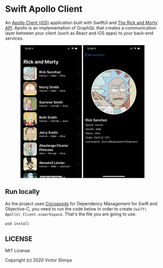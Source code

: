 # Swift Apollo Client

An [Apollo Client (iOS)](https://www.apollographql.com/docs/ios/) application built with SwiftUI and [The Rick and Morty API](https://rickandmortyapi.com). Apollo is an implementation of GraphQL that creates a communication layer between your client (such as React and iOS apps) to your back-end services.

<div align="center">
    <img src="docs/source/images/application-01.jpeg" width="200" />
    <img src="docs/source/images/application-02.jpeg" width="200" />
</div>

## Run locally

As the project uses [Cocoapods](https://cocoapods.org) for Dependency Management for Swift and Objective-C, you need to run the code below in order to create `Swift\ Apollo\ Client.xcworkspace`. That's the file you are going to use.

```sh
pod install
```

## LICENSE

MIT License

Copyright (c) 2020 Victor Shinya
